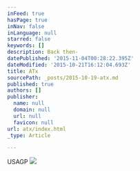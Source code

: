 ```yaml
---
inFeed: true
hasPage: true
inNav: false
inLanguage: null
starred: false
keywords: []
description: Back then-
datePublished: '2015-11-04T00:28:22.395Z'
dateModified: '2015-10-21T16:12:04.693Z'
title: ATx
sourcePath: _posts/2015-10-19-atx.md
published: true
authors: []
publisher:
  name: null
  domain: null
  url: null
  favicon: null
url: atx/index.html
_type: Article

---
```

USAGP
![](https://the-grid-user-content.s3-us-west-2.amazonaws.com/7323a5f2-7d84-4cac-9b21-5cd133883a09.jpg)